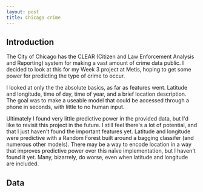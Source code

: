 ```yaml
---
layout: post
title: Chicago crime
---
```


## Introduction
The City of Chicago has the CLEAR (Citizen and Law Enforcement Analysis and Reporting) system
for making a vast amount of crime data public. I decided to look at this for my Week 3 project at Metis, hoping to get some power for predicting the type of crime to occur.

I looked at only the the absolute basics, as far as features went. Latitude and longitude, time of day, time of year, and a brief location description. The goal was to make a useable model that could be accessed through a phone in seconds, with little to no human input.

Ultimately I found very little predictive power in the provided data, but I'd like to revisit this project in the future.
I still feel there's a lot of potential, and that I just haven't found the important features yet.
Latitude and longitude were predictive with a Random Forest built around a bagging classifer (and numerous other models).
There may be a way to encode location in a way that improves predictive power over this naïve
implementation, but I haven't found it yet. Many, bizarrely, do worse, even when latitude and longitude are included.

## Data
